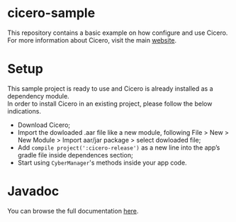 # cicero-sample
This repository contains a basic example on how configure and use Cicero. For more information about Cicero, visit the main <a href="http://www.icta.ufl.edu/opensource.htm/cicero">website</a>.

# Setup
This sample project is ready to use and Cicero is already installed as a dependency module.<br/>
In order to install Cicero in an existing project, please follow the below indications.
<ul>
	<li>Download Cicero;</li>
	<li>Import the dowloaded .aar file like a new module, following File > New > New Module > Import aar/jar package > select dowloaded file;</li>
	<li>Add <code>compile project(':cicero-release')</code> as a new line into the app’s gradle file inside dependences section;</li>
	<li>Start using <code>CyberManager</code>'s methods inside your app code.
</ul>

# Javadoc
You can browse the full documentation <a href="http://www.icta.ufl.edu/opensource.htm/cicero/javadoc/index.html">here</a>.

